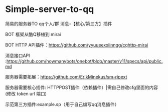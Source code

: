 # Simple-server-to-qq

简易的服务器TO qq个人/群 消息-【核心/第三方】插件

BOT 框架从酷Q移植到 mirai

BOT HTTP API插件：https://github.com/yyuueexxiinngg/cqhttp-mirai

消息接口API :https://github.com/howmanybots/onebot/blob/master/v11/specs/api/public.md

服务器需要拓展：https://github.com/ErikMinekus/sm-ripext

服务器需要核心插件: HTTPPOST插件（依赖插件）|需自己修改cfg里面的内容(修改 token url 端口)

示范第三方插件:example.sp（用于自己编写qq消息插件）





